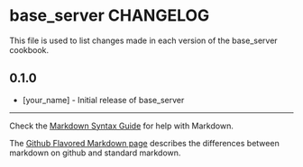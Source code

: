base_server CHANGELOG
=====================

This file is used to list changes made in each version of the base_server cookbook.

0.1.0
-----
- [your_name] - Initial release of base_server

- - -
Check the [Markdown Syntax Guide](http://daringfireball.net/projects/markdown/syntax) for help with Markdown.

The [Github Flavored Markdown page](http://github.github.com/github-flavored-markdown/) describes the differences between markdown on github and standard markdown.
